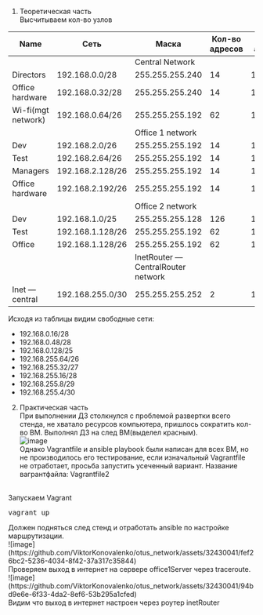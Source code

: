 1. Теоретическая часть<br>
Высчитываем кол-во узлов<br>

| Name          | Сеть               | Маска  |  Кол-во адресов | Первый адрес в сети | Последний адрес в сети |  Broadcast — адрес |
| ------------- |--------------------| -----  | --------------- | ------------------- | -----------------------|--------------------|
|  || Central Network  |   |  | ||
| Directors     | 192.168.0.0/28 |   255.255.255.240 | 14 | 192.168.0.1 | 192.168.0.14	 | 192.168.0.15 |
| Office hardware     | 192.168.0.32/28 |   255.255.255.240 | 14 | 192.168.0.33 | 192.168.0.46	 | 192.168.0.47 |
| Wi-fi(mgt network)     | 192.168.0.64/26 |   255.255.255.192 |62 | 192.168.0.65 |192.168.0.126 | 192.168.0.127 |
|  ||Office 1 network |   |  | ||
| Dev     | 192.168.2.0/26 |   255.255.255.192 | 14 | 192.168.2.1 | 192.168.2.62 | 192.168.2.63 |
| Test     | 	192.168.2.64/26 |   255.255.255.192 | 14 | 192.168.2.65 | 192.168.2.126	 | 192.168.2.127 |
| Managers     | 192.168.2.128/26 |   255.255.255.192 | 14 | 192.168.2.129 | 192.168.2.190	 | 192.168.2.191 |
| Office hardware     |	192.168.2.192/26	 |  255.255.255.192 | 14 | 192.168.2.193  | 192.168.2.254 | 192.168.2.255 |
|  || Office 2 network  |   |  | ||
| Dev     |192.168.1.0/25  |   255.255.255.128 | 126 | 192.168.1.1 | 192.168.1.126 | 192.168.1.127 |
| Test     | 192.168.1.128/26 |   255.255.255.192 | 62 | 192.168.1.129 | 192.168.1.190 | 192.168.1.191 |
| Office     | 192.168.1.128/26|   255.255.255.192  | 62 | 192.168.1.193 | 192.168.1.254	 | 192.168.1.255 |
|  || InetRouter — CentralRouter network  |   |  | ||
| Inet — central     | 192.168.255.0/30 |  255.255.255.252 | 2 | 192.168.255.1 | 192.168.255.2	 | 192.168.255.3 |

Исходя из таблицы видим свободные сети:
- 192.168.0.16/28 
- 192.168.0.48/28
- 192.168.0.128/25
- 192.168.255.64/26
- 192.168.255.32/27
- 192.168.255.16/28
- 192.168.255.8/29  
- 192.168.255.4/30 


2. Практическая часть<br>
При выполнении ДЗ столкнулся с проблемой развертки всего стенда, не хватало ресурсов компьютера, пришлось сократить кол-во ВМ. Выполнял ДЗ на след ВМ(выделел красным).<br>
![image](https://github.com/ViktorKonovalenko/otus_network/assets/32430041/6630ff51-b8bd-485e-971b-43164f5c4a54)<br>
Однако Vagrantfile и ansible playbook были написан для всех ВМ, но не производилось его тестирование, если изначальный Vagrantfile не отработает, просьба запустить усеченный вариант. Название вагрантфайла: Vagrantfile2<br>
<br>
Запускаем Vagrant
<pre>vagrant up</pre>
Должен подняться след стенд и отработать ansible по настройке маршрутизации.<br>
![image](https://github.com/ViktorKonovalenko/otus_network/assets/32430041/fef26bc2-5236-4034-8f42-37a317c35844) <br>
Проверяем выход в интернет на сервере office1Server через traceroute.<br>
![image](https://github.com/ViktorKonovalenko/otus_network/assets/32430041/94bd9e6e-6f33-4da2-8ef6-53b295a1cfed) <br>
Видим что выход в интернет настроен через роутер inetRouter<br>
